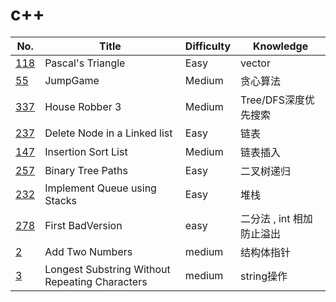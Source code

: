 # c++

| No.                                      | Title             | Difficulty | Knowledge |
| ---------------------------------------- | ----------------- | ---------- | --------- |
| [118](https://leetcode.com/problems/pascals-triangle/) | Pascal's Triangle | Easy       | vector  |
| [55](https://leetcode.com/problems/jump-game/)         | JumpGame          |   Medium   |   贪心算法   |    
| [337](https://leetcode.com/problems/house-robber-iii/) | House Robber 3    |  Medium    |   Tree/DFS深度优先搜索|
| [237](https://leetcode.com/problems/delete-node-in-a-linked-list/) | Delete Node in a Linked list | Easy | 链表|               
| [147](https://leetcode.com/problems/insertion-sort-list/)  |Insertion Sort List | Medium | 链表插入 |
| [257](https://leetcode.com/problems/binary-tree-paths/) | Binary Tree Paths | Easy | 二叉树递归 |
| [232](https://leetcode.com/problems/implement-queue-using-stacks/)|Implement Queue using Stacks| Easy | 堆栈 |
| [278](https://leetcode.com/problems/first-bad-version/?tab=Description) | First BadVersion | easy | 二分法 , int 相加防止溢出 |
| [2](https://leetcode.com/problems/add-two-numbers/?tab=Description) | Add Two Numbers | medium | 结构体指针 |
| [3](https://leetcode.com/problems/longest-substring-without-repeating-characters/?tab=Description)|Longest Substring Without Repeating Characters|medium|string操作|
